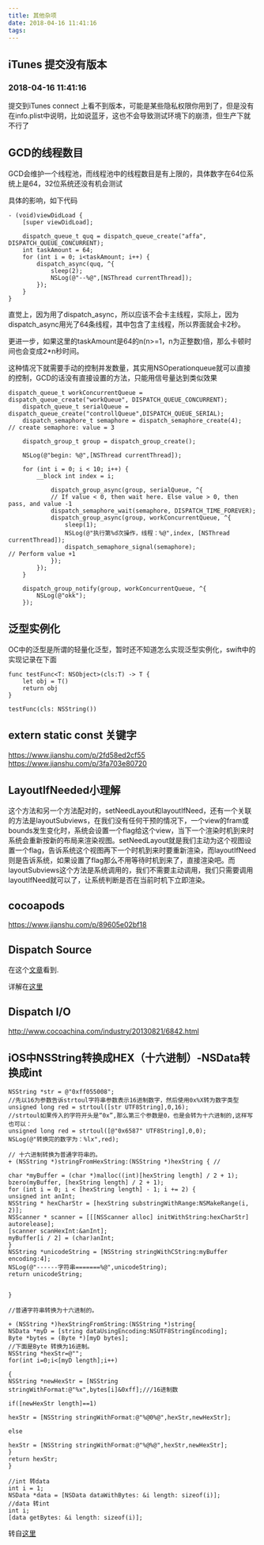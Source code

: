 ```yaml
---
title: 其他杂项
date: 2018-04-16 11:41:16
tags:
---
```


## iTunes 提交没有版本
### 2018-04-16 11:41:16

提交到iTunes connect 上看不到版本，可能是某些隐私权限你用到了，但是没有在info.plist中说明，比如说蓝牙，这也不会导致测试环境下的崩溃，但生产下就不行了


## GCD的线程数目

GCD会维护一个线程池，而线程池中的线程数目是有上限的，具体数字在64位系统上是64，32位系统还没有机会测试

具体的影响，如下代码

```
- (void)viewDidLoad {
    [super viewDidLoad];
    
    dispatch_queue_t quq = dispatch_queue_create("affa", DISPATCH_QUEUE_CONCURRENT);
    int taskAmount = 64;
    for (int i = 0; i<taskAmount; i++) {
        dispatch_async(quq, ^{
            sleep(2);
            NSLog(@"--%@",[NSThread currentThread]);
        });
    }
}
```

直觉上，因为用了dispatch_async，所以应该不会卡主线程，实际上，因为dispatch_async用光了64条线程，其中包含了主线程，所以界面就会卡2秒。

更进一步，如果这里的taskAmount是64的n(n>=1，n为正整数)倍，那么卡顿时间也会变成2*n秒时间。

这种情况下就需要手动的控制并发数量，其实用NSOperationqueue就可以直接的控制，GCD的话没有直接设置的方法，只能用信号量达到类似效果

```
dispatch_queue_t workConcurrentQueue = dispatch_queue_create("workQueue", DISPATCH_QUEUE_CONCURRENT);
    dispatch_queue_t serialQueue = dispatch_queue_create("controllQueue",DISPATCH_QUEUE_SERIAL);
    dispatch_semaphore_t semaphore = dispatch_semaphore_create(4);    // create semaphore: value = 3

    dispatch_group_t group = dispatch_group_create();
    
    NSLog(@"begin: %@",[NSThread currentThread]);
    
    for (int i = 0; i < 10; i++) {
        __block int index = i;
        
			dispatch_group_async(group, serialQueue, ^{
            // If value < 0, then wait here. Else value > 0, then pass, and value -1
            dispatch_semaphore_wait(semaphore, DISPATCH_TIME_FOREVER);
            dispatch_group_async(group, workConcurrentQueue, ^{
                sleep(1);
                NSLog(@"执行第%d次操作，线程：%@",index, [NSThread currentThread]);
                dispatch_semaphore_signal(semaphore);                // Perform value +1
            });
        });
    }
    
    dispatch_group_notify(group, workConcurrentQueue, ^{
        NSLog(@"okk");
    });
```



## 泛型实例化
OC中的泛型是所谓的轻量化泛型，暂时还不知道怎么实现泛型实例化，swift中的实现记录在下面

```
func testFunc<T: NSObject>(cls:T) -> T {
    let obj = T()
    return obj
}

testFunc(cls: NSString())

```


## extern static const 关键字
https://www.jianshu.com/p/2fd58ed2cf55
https://www.jianshu.com/p/3fa703e80720

## LayoutIfNeeded小理解

这个方法和另一个方法配对的，setNeedLayout和layoutIfNeed，还有一个关联的方法是layoutSubviews，在我们没有任何干预的情况下，一个view的fram或bounds发生变化时，系统会设置一个flag给这个view，当下一个渲染时机到来时系统会重新按新的布局来渲染视图。setNeedLayout就是我们主动为这个视图设置一个flag，告诉系统这个视图再下一个时机到来时要重新渲染，而layoutIfNeed则是告诉系统，如果设置了flag那么不用等待时机到来了，直接渲染吧。而layoutSubviews这个方法是系统调用的，我们不需要主动调用，我们只需要调用layoutIfNeed就可以了，让系统判断是否在当前时机下立即渲染。

## cocoapods

https://www.jianshu.com/p/89605e02bf18


## Dispatch Source

在这个[文章](https://github.com/awesome-tips/iOS-Tips/blob/master/2018/01.md)看到.

详解在[这里](https://www.cnblogs.com/hlwfirst/p/5492493.html)

## Dispatch I/O

http://www.cocoachina.com/industry/20130821/6842.html

## 	iOS中NSString转换成HEX（十六进制）-NSData转换成int

```
NSString *str = @"0xff055008";
//先以16为参数告诉strtoul字符串参数表示16进制数字，然后使用0x%X转为数字类型
unsigned long red = strtoul([str UTF8String],0,16);
//strtoul如果传入的字符开头是“0x”,那么第三个参数是0，也是会转为十六进制的,这样写也可以：
unsigned long red = strtoul([@"0x6587" UTF8String],0,0);
NSLog(@"转换完的数字为：%lx",red);
```

```
// 十六进制转换为普通字符串的。 
+ (NSString *)stringFromHexString:(NSString *)hexString { // 
 
char *myBuffer = (char *)malloc((int)[hexString length] / 2 + 1); 
bzero(myBuffer, [hexString length] / 2 + 1); 
for (int i = 0; i < [hexString length] - 1; i += 2) { 
unsigned int anInt; 
NSString * hexCharStr = [hexString substringWithRange:NSMakeRange(i, 2)]; 
NSScanner * scanner = [[[NSScanner alloc] initWithString:hexCharStr] autorelease]; 
[scanner scanHexInt:&anInt]; 
myBuffer[i / 2] = (char)anInt; 
} 
NSString *unicodeString = [NSString stringWithCString:myBuffer encoding:4]; 
NSLog(@"------字符串=======%@",unicodeString); 
return unicodeString; 
 
 
} 
 
//普通字符串转换为十六进制的。 
 
+ (NSString *)hexStringFromString:(NSString *)string{ 
NSData *myD = [string dataUsingEncoding:NSUTF8StringEncoding]; 
Byte *bytes = (Byte *)[myD bytes]; 
//下面是Byte 转换为16进制。 
NSString *hexStr=@""; 
for(int i=0;i<[myD length];i++) 
 
{ 
NSString *newHexStr = [NSString stringWithFormat:@"%x",bytes[i]&0xff];///16进制数 
 
if([newHexStr length]==1) 
 
hexStr = [NSString stringWithFormat:@"%@0%@",hexStr,newHexStr]; 
 
else 
 
hexStr = [NSString stringWithFormat:@"%@%@",hexStr,newHexStr]; 
} 
return hexStr; 
} 
```

```
//int 转data
int i = 1; 
NSData *data = [NSData dataWithBytes: &i length: sizeof(i)]; 
//data 转int
int i; 
[data getBytes: &i length: sizeof(i)]; 

```

转自[这里](https://blog.csdn.net/fucheng56/article/details/19962547)
